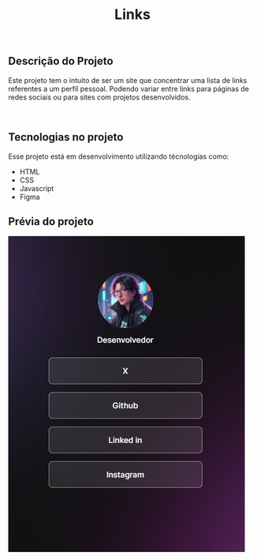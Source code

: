 <h1 align ='center'>Links</h1>
<br>
<h2>Descrição do Projeto</h2>
<p>Este projeto tem o intuito de ser um site que concentrar uma lista de links referentes a um perfil pessoal. Podendo variar entre links para páginas de redes sociais ou para sites com projetos desenvolvidos.</p>
<br>
<h2>Tecnologias no projeto</h2>
Esse projeto está em desenvolvimento utilizando técnologias como:
<br>
<ul>
    <li> HTML
    <li> CSS
    <li> Javascript
    <li> Figma
</ul>

<h2>Prévia do projeto</h2>
<picture>
    <img src = "VSCode/.github/preview1.PNG" alt="Previa do projeto">

</picture>